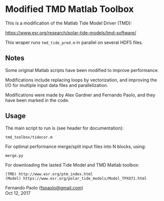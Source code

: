 # Modified TMD Matlab Toolbox

This is a modification of the Matlab Tide Model Driver (TMD):

https://www.esr.org/research/polar-tide-models/tmd-software/

This wraper runs `tmd_tide_pred.m` in parallel on several HDF5 files.

## Notes

Some original Matlab scripts have been modified to improve performance.

Modifications include replacing loops by vectorization, and improving
the I/O for multiple input data files and parallelization.

Modifications were made by Alex Gardner and Fernando Paolo, and they
have been marked in the code.

## Usage

The main script to run is (see header for documentation):

    tmd_toolbox/tidecor.m 

For optimal performance merge/split input files into N blocks, using:

    merge.py 

For downloading the lasted Tide Model and TMD Matlab toolbox:

    (TMD) http://www.esr.org/ptm_index.html  
    (Model) https://www.esr.org/polar_tide_models/Model_TPXO71.html


Fernando Paolo (fspaolo@gmail.com)  
Oct 12, 2017
